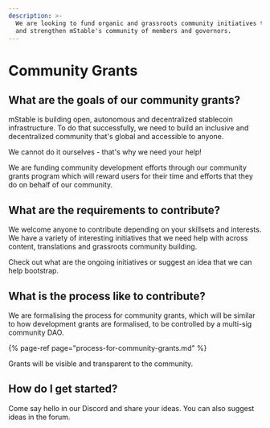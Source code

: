 ```yaml
---
description: >-
  We are looking to fund organic and grassroots community initiatives to build
  and strengthen mStable's community of members and governors.
---
```


# Community Grants

## What are the goals of our community grants?

mStable is building open, autonomous and decentralized stablecoin infrastructure. To do that successfully, we need to build an inclusive and decentralized community that's global and accessible to anyone.

We cannot do it ourselves - that's why we need your help!

We are funding community development efforts through our community grants program which will reward users for their time and efforts that they do on behalf of our community.

## What are the requirements to contribute?

We welcome anyone to contribute depending on your skillsets and interests. We have a variety of interesting initiatives that we need help with across content, translations and grassroots community building.

Check out what are the ongoing initiatives or suggest an idea that we can help bootstrap.

## What is the process like to contribute?

We are formalising the process for community grants, which will be similar to how development grants are formalised, to be controlled by a multi-sig community DAO. 

{% page-ref page="process-for-community-grants.md" %}

Grants will be visible and transparent to the community.

## How do I get started?

Come say hello in our Discord and share your ideas. You can also suggest ideas in the forum.





